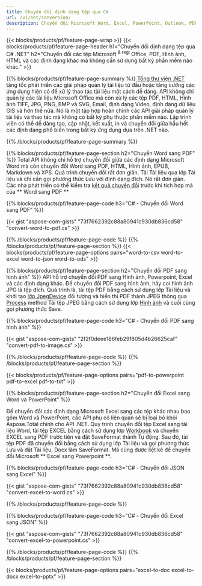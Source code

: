 ```yaml
---
title: Chuyển đổi định dạng tệp qua C# 
url: /vi/net/conversion/
description: Chuyển đổi Microsoft Word, Excel, PowerPoint, Outlook, PDF, HTML, Hình ảnh 3D, Sơ đồ, Định dạng Video và nhiều tệp phổ biến khác chỉ với vài dòng mã C#.
---
```


{{< blocks/products/pf/feature-page-wrap >}}
{{< blocks/products/pf/feature-page-header h1="Chuyển đổi định dạng tệp qua C# .NET" h2="Chuyển đổi các tệp Microsoft <sup> & reg; </sup> Office, PDF, Hình ảnh, HTML và các định dạng khác mà không cần sử dụng bất kỳ phần mềm nào khác." >}}

{{% blocks/products/pf/feature-page-summary %}}
[Tổng thư viện .NET](https://products.aspose.com/total/net/) tăng tốc phát triển các giải pháp quản lý tài liệu từ đầu hoặc tăng cường các ứng dụng hiện có để xử lý thao tác tài liệu một cách dễ dàng. API không chỉ quản lý các tài liệu Microsoft Office mà còn xử lý các tệp PDF, HTML, Hình ảnh TIFF, JPG, PNG, BMP và SVG, Email, định dạng Video, định dạng dữ liệu GIS và hơn thế nữa. Nó là một tập hợp hoàn chỉnh các API giải pháp quản lý tài liệu và thao tác mà không có bất kỳ phụ thuộc phần mềm nào. Lập trình viên có thể dễ dàng tạo, cập nhật, kết xuất, in và chuyển đổi giữa hầu hết các định dạng phổ biến trong bất kỳ ứng dụng dựa trên .NET nào.

{{% /blocks/products/pf/feature-page-summary  %}}

{{% blocks/products/pf/feature-page-section  h2="Chuyển Word sang PDF" %}}
Total API không chỉ hỗ trợ chuyển đổi giữa các định dạng Microsoft Word mà còn chuyển đổi Word sang PDF, HTML, Hình ảnh, EPUB, Markdown và XPS. Quá trình chuyển đổi rất đơn giản. Tải Tài liệu qua lớp Tài liệu và chỉ cần gọi phương thức Lưu với định dạng đích. Nó rất đơn giản. Các nhà phát triển có thể kiểm tra [kết quả chuyển đổi](https://products.aspose.com/words/net/conversion/word-to-pdf/) trước khi tích hợp mã của ** Word sang PDF **


{{% blocks/products/pf/feature-page-code h3="C# - Chuyển đổi Word sang PDF" %}}

{{< gist "aspose-com-gists" "73f7662392c88a80941c930db836cd58" "convert-word-to-pdf.cs" >}}

{{% /blocks/products/pf/feature-page-code  %}}
{{% /blocks/products/pf/feature-page-section %}}
{{< blocks/products/pf/feature-page-options pairs="word-to-csv word-to-excel word-to-json word-to-ods" >}}


{{% blocks/products/pf/feature-page-section  h2="Chuyển đổi PDF sang hình ảnh" %}}
API hỗ trợ chuyển đổi PDF sang Hình ảnh, Powerpoint, Excel và các định dạng khác. Để chuyển đổi PDF sang hình ảnh, hãy coi hình ảnh JPG là tệp đích. Quá trình là, tải tệp PDF bằng cách sử dụng lớp Tài liệu và khởi tạo [lớp JpegDevice](https://reference.aspose.com/pdf/net/aspose.pdf.devices/jpegdevice) đối tượng và hiển thị PDF thành JPEG thông qua [Process](https://reference.aspose.com/pdf/net/aspose.pdf.devices.pagedevice/process/methods/1) method
Tải tệp JPEG bằng cách sử dụng lớp [Hình ảnh](https://reference.aspose.com/imaging/net/aspose.imaging/image) và cuối cùng gọi phương thức Save.

{{% blocks/products/pf/feature-page-code h3="C# - Chuyển đổi PDF sang hình ảnh" %}}

{{< gist "aspose-com-gists" "2f2f0deee186feb29f805d4b26625caf" "convert-pdf-to-image.cs" >}}


{{% /blocks/products/pf/feature-page-code  %}}
{{% /blocks/products/pf/feature-page-section %}}

{{< blocks/products/pf/feature-page-options pairs="pdf-to-powerpoint pdf-to-excel pdf-to-txt" >}}

{{% blocks/products/pf/feature-page-section  h2="Chuyển đổi Excel sang Word và PowerPoint" %}}

Để chuyển đổi các định dạng Microsoft Excel sang các tệp khác nhau bao gồm Word và PowerPoint, các API phụ có liên quan sẽ bị loại bỏ khỏi Aspose.Total chính cho API .NET. Quy trình chuyển đổi tệp Excel sang tài liệu Word, tải tệp EXCEL bằng cách sử dụng lớp [Workbook](https://reference.aspose.com/cells/net/aspose.cells/workbook) và chuyển EXCEL sang PDF trước tiên và đặt SaveFormat thành Tự động. Sau đó, tải tệp PDF đã chuyển đổi bằng cách sử dụng lớp Tài liệu và gọi phương thức Lưu và đặt Tài liệu, Docx làm SaveFormat. Mã cũng được liệt kê để chuyển đổi Microsoft ** Excel sang Powerpoint **.

{{% blocks/products/pf/feature-page-code h3="C# - Chuyển đổi JSON sang Excel" %}}

{{< gist "aspose-com-gists" "73f7662392c88a80941c930db836cd58" "convert-excel-to-word.cs" >}}

{{% /blocks/products/pf/feature-page-code %}}

{{% blocks/products/pf/feature-page-code h3="C# - Chuyển đổi Excel sang JSON" %}}

{{< gist "aspose-com-gists" "73f7662392c88a80941c930db836cd58" "convert-excel-to-powerpoint.cs" >}}

{{% /blocks/products/pf/feature-page-code %}}
{{% /blocks/products/pf/feature-page-section %}}

{{< blocks/products/pf/feature-page-options pairs="excel-to-doc excel-to-docx excel-to-pptx" >}}